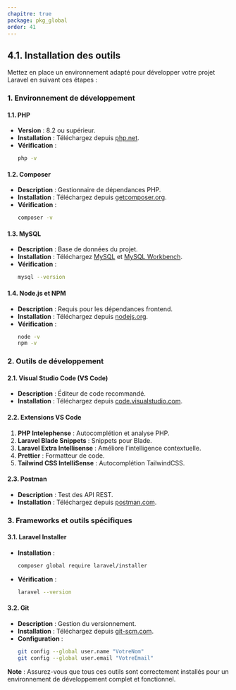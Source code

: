 ```yaml
---
chapitre: true
package: pkg_global
order: 41
---
```


## **4.1. Installation des outils**

Mettez en place un environnement adapté pour développer votre projet Laravel en suivant ces étapes :

### **1. Environnement de développement**

#### **1.1. PHP**  
- **Version** : 8.2 ou supérieur.  
- **Installation** : Téléchargez depuis [php.net](https://www.php.net/downloads.php).  
- **Vérification** :  
  ```bash
  php -v
  ```

#### **1.2. Composer**  
- **Description** : Gestionnaire de dépendances PHP.  
- **Installation** : Téléchargez depuis [getcomposer.org](https://getcomposer.org).  
- **Vérification** :  
  ```bash
  composer -v
  ```

#### **1.3. MySQL**  
- **Description** : Base de données du projet.  
- **Installation** : Téléchargez [MySQL](https://dev.mysql.com/downloads/installer/) et [MySQL Workbench](https://dev.mysql.com/downloads/workbench/).  
- **Vérification** :  
  ```bash
  mysql --version
  ```

#### **1.4. Node.js et NPM**  
- **Description** : Requis pour les dépendances frontend.  
- **Installation** : Téléchargez depuis [nodejs.org](https://nodejs.org).  
- **Vérification** :  
  ```bash
  node -v
  npm -v
  ```

### **2. Outils de développement**

#### **2.1. Visual Studio Code (VS Code)**  
- **Description** : Éditeur de code recommandé.  
- **Installation** : Téléchargez depuis [code.visualstudio.com](https://code.visualstudio.com).

#### **2.2. Extensions VS Code**  
1. **PHP Intelephense** : Autocomplétion et analyse PHP.  
2. **Laravel Blade Snippets** : Snippets pour Blade.  
3. **Laravel Extra Intellisense** : Améliore l’intelligence contextuelle.  
4. **Prettier** : Formatteur de code.  
5. **Tailwind CSS IntelliSense** : Autocomplétion TailwindCSS.

#### **2.3. Postman**  
- **Description** : Test des API REST.  
- **Installation** : Téléchargez depuis [postman.com](https://www.postman.com).

### **3. Frameworks et outils spécifiques**

#### **3.1. Laravel Installer**  
- **Installation** :  
  ```bash
  composer global require laravel/installer
  ```  
- **Vérification** :  
  ```bash
  laravel --version
  ```

#### **3.2. Git**  
- **Description** : Gestion du versionnement.  
- **Installation** : Téléchargez depuis [git-scm.com](https://git-scm.com).  
- **Configuration** :  
  ```bash
  git config --global user.name "VotreNom"
  git config --global user.email "VotreEmail"
  ```

**Note** : Assurez-vous que tous ces outils sont correctement installés pour un environnement de développement complet et fonctionnel.

